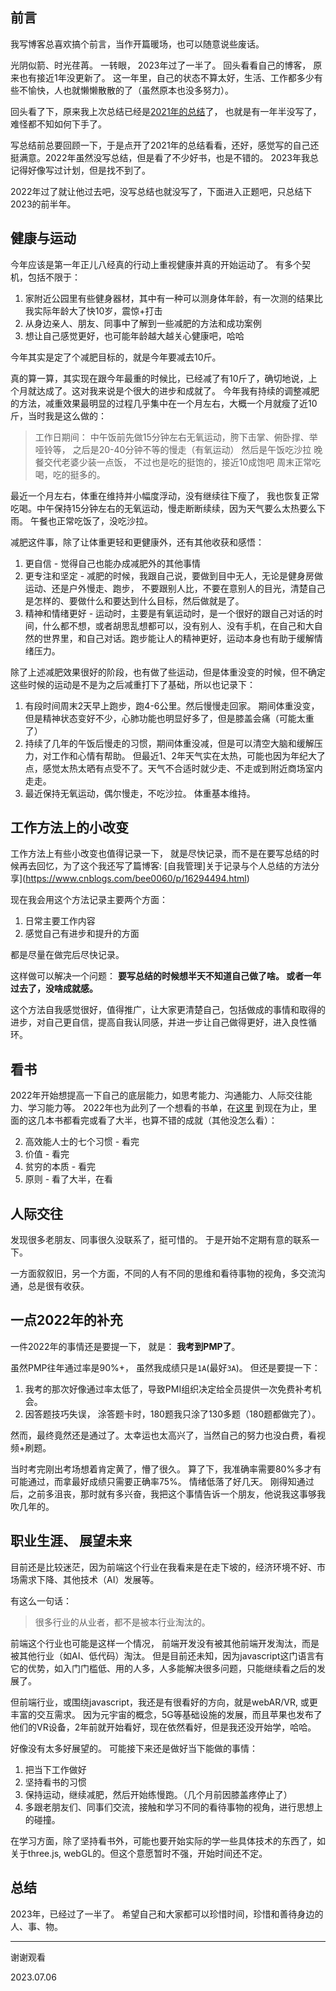 ## 前言

我写博客总喜欢搞个前言，当作开篇暖场，也可以随意说些废话。

光阴似箭、时光荏苒。 一转眼， 2023年过了一半了。 回头看看自己的博客， 原来也有接近1年没更新了。 这一年里，自己的状态不算太好，生活、工作都多少有些不愉快，人也就懒懒散散的了（虽然原本也没多努力）。 

回头看了下，原来我上次总结已经是[2021年的总结](https://www.cnblogs.com/bee0060/p/15779935.html)了， 也就是有一年半没写了，难怪都不知如何下手了。
  
写总结前总要回顾一下，于是点开了2021年的总结看看，还好，感觉写的自己还挺满意。2022年虽然没写总结，但是看了不少好书，也是不错的。 2023年我总记得好像写过计划，但是找不到了。

2022年过了就让他过去吧，没写总结也就没写了，下面进入正题吧，只总结下2023的前半年。

## 健康与运动

今年应该是第一年正儿八经真的行动上重视健康并真的开始运动了。 有多个契机，包括不限于：
1. 家附近公园里有些健身器材，其中有一种可以测身体年龄，有一次测的结果比我实际年龄大了快10岁，震惊+打击
2. 从身边亲人、朋友、同事中了解到一些减肥的方法和成功案例
3. 想让自己感觉更好，也可能年龄越大越关心健康吧，哈哈

今年其实是定了个减肥目标的，就是今年要减去10斤。

真的算一算，其实现在跟今年最重的时候比，已经减了有10斤了，确切地说，上个月就达成了。这对我来说是个很大的进步和成就了。
今年我有持续的调整减肥的方法，减重效果最明显的过程几乎集中在一个月左右，大概一个月就瘦了近10斤，当时我是这么做的：

> 工作日期间：
> 中午饭前先做15分钟左右无氧运动，胯下击掌、俯卧撑、举哑铃等，
> 之后是20-40分钟不等的慢走（有氧运动）
> 然后是午饭吃沙拉
> 晚餐交代老婆少装一点饭， 不过也是吃的挺饱的，接近10成饱吧
> 周末正常吃喝，吃的挺多的。

最近一个月左右，体重在维持并小幅度浮动，没有继续往下瘦了， 我也恢复正常吃喝。中午保持15分钟左右的无氧运动，慢走断断续续，因为天气要么太热要么下雨。 午餐也正常吃饭了，没吃沙拉。

减肥这件事，除了让体重更轻和更健康外，还有其他收获和感悟：

1. 更自信 - 觉得自己也能办成减肥外的其他事情
2. 更专注和坚定 - 减肥的时候，我跟自己说，要做到目中无人，无论是健身房做运动、还是户外慢走、跑步， 不要跟别人比，不要在意别人的目光，清楚自己是怎样的、要做什么和要达到什么目标，然后做就是了。
3. 精神和情绪更好 - 运动时，主要是有氧运动时，是一个很好的跟自己对话的时间，什么都不想，或者胡思乱想都可以，没有别人、没有手机，在自己和大自然的世界里，和自己对话。跑步能让人的精神更好，运动本身也有助于缓解情绪压力。


除了上述减肥效果很好的阶段，也有做了些运动，但是体重没变的时候，但不确定这些时候的运动是不是为之后减重打下了基础，所以也记录下：
1. 有段时间周末2天早上跑步，跑4-6公里。然后慢慢走回家。 期间体重没变，但是精神状态变好不少，心肺功能也明显好多了，但是膝盖会痛（可能太重了）
2. 持续了几年的午饭后慢走的习惯，期间体重没减，但是可以清空大脑和缓解压力，对工作和心情有帮助。 但最近1、2年天气实在太热，可能也因为年纪大了点，感觉太热太晒有点受不了。天气不合适时就少走、不走或到附近商场室内走走。
3. 最近保持无氧运动，偶尔慢走，不吃沙拉。 体重基本维持。

## 工作方法上的小改变

工作方法上有些小改变也值得记录一下， 就是尽快记录，而不是在要写总结的时候再去回忆，为了这个我还写了篇博客: [自我管理]关于记录与个人总结的方法分享](https://www.cnblogs.com/bee0060/p/16294494.html)

现在我会用这个方法记录主要两个方面：
1. 日常主要工作内容
2. 感觉自己有进步和提升的方面

都是尽量在做完后尽快记录。

这样做可以解决一个问题： **要写总结的时候想半天不知道自己做了啥。 或者一年过去了，没啥成就感。**
 
这个方法自我感觉很好，值得推广，让大家更清楚自己，包括做成的事情和取得的进步，对自己更自信，提高自我认同感，并进一步让自己做得更好，进入良性循环。

## 看书

2022年开始想提高一下自己的底层能力，如思考能力、沟通能力、人际交往能力、学习能力等。
2022年也为此列了一个想看的书单，在[这里](https://www.cnblogs.com/bee0060/p/15441284.html)
到现在为止，里面的这几本书都看完或看了大半，也算不错的成就（其他没怎么看）：

2. 高效能人士的七个习惯 - 看完
3. 价值 - 看完
5. 贫穷的本质 - 看完
7. 原则 - 看了大半，在看


## 人际交往

发现很多老朋友、同事很久没联系了，挺可惜的。 于是开始不定期有意的联系一下。

一方面叙叙旧，另一个方面，不同的人有不同的思维和看待事物的视角，多交流沟通，总是很有收获。

## 一点2022年的补充

一件2022年的事情还是要提一下， 就是： **我考到PMP了**。

虽然PMP往年通过率是90%+， 虽然我成绩只是`1A`(最好`3A`)。 但还是要提一下：
1. 我考的那次好像通过率太低了，导致PMI组织决定给全员提供一次免费补考机会。
2. 因答题技巧失误， 涂答题卡时，180题我只涂了130多题（180题都做完了）。

然而，最终竟然还是通过了。太幸运也太高兴了，当然自己的努力也没白费，看视频+刷题。

当时考完刚出考场想着肯定黄了，懵了很久。 算了下，我准确率需要80%多才有可能通过，而拿最好成绩只需要正确率75%。 情绪低落了好几天。
刚得知通过后，之前多沮丧，那时就有多兴奋，我把这个事情告诉一个朋友，他说我这事够我吹几年的。

## 职业生涯、 展望未来

目前还是比较迷茫，因为前端这个行业在我看来是在走下坡的，经济环境不好、市场需求下降、其他技术（AI）发展等。

有这么一句话：

> 很多行业的从业者，都不是被本行业淘汰的。

前端这个行业也可能是这样一个情况， 前端开发没有被其他前端开发淘汰，而是被其他行业（如AI、低代码）淘汰。
但是目前还未知，因为javascript这门语言有它的优势，如入门门槛低、用的人多，人多能解决很多问题，只能继续看之后的发展了。

但前端行业，或围绕javascript，我还是有很看好的方向，就是webAR/VR, 或更丰富的交互需求。 因为元宇宙的概念，5G等基础设施的发展，而且苹果也发布了他们的VR设备，2年前就开始看好，现在依然看好，但是我还没开始学，哈哈。

好像没有太多好展望的。 可能接下来还是做好当下能做的事情：
1. 把当下工作做好
2. 坚持看书的习惯
3. 保持运动，继续减肥，然后开始练慢跑。（几个月前因膝盖疼停止了）
4. 多跟老朋友们、同事们交流，接触和学习不同的看待事物的视角，进行思想上的碰撞。

在学习方面，除了坚持看书外，可能也要开始实际的学一些具体技术的东西了，如关于three.js, webGL的。但这个意愿暂时不强，开始时间还不定。

## 总结

2023年，已经过了一半了。 希望自己和大家都可以珍惜时间，珍惜和善待身边的人、事、物。


-------------------

谢谢观看

2023.07.06
